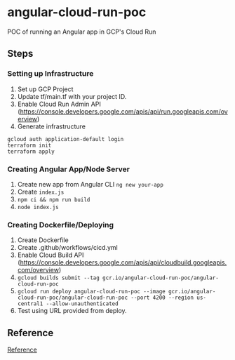 # angular-cloud-run-poc
POC of running an Angular app in GCP's Cloud Run

## Steps

### Setting up Infrastructure

1. Set up GCP Project
2. Update tf/main.tf with your project ID.
3. Enable Cloud Run Admin API (https://console.developers.google.com/apis/api/run.googleapis.com/overview)
4. Generate infrastructure
```
gcloud auth application-default login
terraform init
terraform apply
```

### Creating Angular App/Node Server

1. Create new app from Angular CLI `ng new your-app`
2. Create `index.js`
3. `npm ci && npm run build`
4. `node index.js`

### Creating Dockerfile/Deploying

1. Create Dockerfile
2. Create .github/workflows/cicd.yml
3. Enable Cloud Build API (https://console.developers.google.com/apis/api/cloudbuild.googleapis.com/overview)
4. `gcloud builds submit --tag gcr.io/angular-cloud-run-poc/angular-cloud-run-poc`
5. `gcloud run deploy angular-cloud-run-poc --image gcr.io/angular-cloud-run-poc/angular-cloud-run-poc --port 4200 --region us-central1 --allow-unauthenticated`
6. Test using URL provided from deploy.

## Reference

[Reference](https://medium.com/@larry_nguyen/how-to-deploy-angular-application-on-google-cloud-run-c6d472e07bd5)